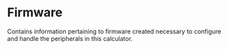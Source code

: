 # Firmware
Contains information pertaining to firmware created necessary to configure and handle the peripherals in this calculator.

